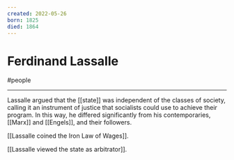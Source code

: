 ```yaml
---
created: 2022-05-26
born: 1825
died: 1864
---
```

# Ferdinand Lassalle
#people 

---
Lassalle argued that the [[state]] was independent of the classes of society, calling it an instrument of justice that socialists could use to achieve their program. In this way, he differed significantly from his contemporaries, [[Marx]] and [[Engels]], and their followers. 

[[Lassalle coined the Iron Law of Wages]]. 

[[Lassalle viewed the state as arbitrator]]. 

